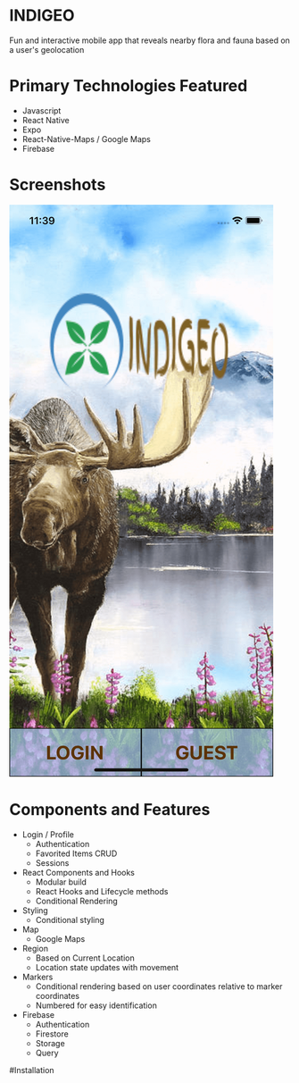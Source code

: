 # INDIGEO

Fun and interactive mobile app that reveals nearby flora and fauna based on a user's geolocation

# Primary Technologies Featured

- Javascript
- React Native
- Expo
- React-Native-Maps / Google Maps
- Firebase

# Screenshots

![Home Screenshot](./app/assets/screenshots/Indigeo-Home.png?raw=true "Home Screen")

# Components and Features

- Login / Profile
  - Authentication
  - Favorited Items CRUD
  - Sessions
- React Components and Hooks
  - Modular build
  - React Hooks and Lifecycle methods
  - Conditional Rendering
- Styling
  - Conditional styling
- Map
  - Google Maps
- Region
  - Based on Current Location
  - Location state updates with movement
- Markers
  - Conditional rendering based on user coordinates relative to marker coordinates
  - Numbered for easy identification
- Firebase
  - Authentication
  - Firestore
  - Storage
  - Query

#Installation
